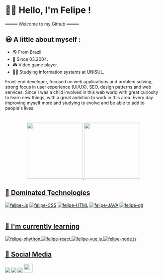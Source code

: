 
# 👨‍💻 Hello, I'm Felipe !

════ Welcome to my Github ════

## 😃 A little about myself :

- 🌎 From Brazil.
- 👶 Since 03.2004.
- 🎮 Video game player.
- 👨‍🎓 Studying information systems at UNISUL.

<div>
    <p>
        Front-end developer, focused on web applications and problem solving, strong focus in user experience (UI/UX), SEO, design patterns and web services.
        Since I was a child involved in this web world with great curiosity to learn new things, with a great ambition to work in this area.
        Every day improving myself more and studying to evolve and be able to add to people's lives.
    </p>
</div>

# 

<div align="center">
  <a href="https://github.com/felipesantos5">
  <img height="180em" src="https://github-readme-stats.vercel.app/api?username=felipesantos5&show_icons=true&theme=dracula&include_all_commits=true&count_private=true"/>
  <img height="180em" src="https://github-readme-stats.vercel.app/api/top-langs/?username=rafaballerini&layout=compact&langs_count=7&theme=dracula"/>
</div>

## 📌 Dominated Technologies

<div style="display: inline_block">

  <img align="center" alt="felipe-Js" src="https://img.shields.io/badge/JavaScript-F7DF1E?style=for-the-badge&logo=javascript&logoColor=black">
   <img align="center" alt="felipe-CSS" src="https://img.shields.io/badge/CSS3-1572B6?style=for-the-badge&logo=css3&logoColor=white">
  <img align="center" alt="felipe-HTML"  src="https://img.shields.io/badge/HTML5-E34F26?style=for-the-badge&logo=html5&logoColor=white">
  <img align="center" alt="felipe-JAVA"src="https://img.shields.io/badge/Java-ED8B00?style=for-the-badge&logo=java&logoColor=white">
  <img align="center" alt="felipe-git"src="https://img.shields.io/badge/-Git-red?style=for-the-badge&logo=git&logoColor=white">

</div>

<br>

  ## 📕 I'm currently learning
 
   <img align="center" alt="felipe-phython" src="https://img.shields.io/badge/Python-14354C?style=for-the-badge&logo=python&logoColor=white">
   <img align="center" alt="felipe-react" src="https://img.shields.io/badge/React-20232A?style=for-the-badge&logo=react&logoColor=61DAFB">
  <img align="center" alt="felipe-vue.js"  src="https://img.shields.io/badge/Vue.js-35495E?style=for-the-badge&logo=vue.js&logoColor=4FC08D">
  <img align="center" alt="felipe-node.js" src="https://img.shields.io/badge/Node.js-43853D?style=for-the-badge&logo=node.js&logoColor=white">

<br>

  ## 🤝 Social Media

<div> 
  <a href="https://www.instagram.com/marcelinofelipe_/?hl=pt-br" target="_blank"><img src="https://img.shields.io/badge/-Instagram-%23E4405F?style=for-the-badge&logo=instagram&logoColor=white" target="_blank"></a>
  <a href="https://www.linkedin.com/in/felipe-santos-235030227/" target="_blank"><img src="https://img.shields.io/badge/-LinkedIn-%230077B5?style=for-the-badge&logo=linkedin&logoColor=white" target="_blank"></a>
  <a href="https://twitter.com/felipicincoo" target="_blank"><img src="https://img.shields.io/badge/Twitter-1DA1F2?style=for-the-badge&logo=twitter&logoColor=white" target="_blank"></a>
  <a href="#" target="_blank"><img height="28" src="https://img.shields.io/badge/-Portfolio-blueviolet?style=for-the-badge" target="_blank"></a>
 
 <br>

 #

</div>
